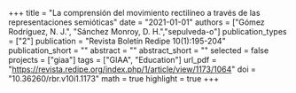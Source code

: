 +++
title = "La comprensión del movimiento rectilíneo a través de las representaciones semióticas"
date = "2021-01-01"
authors = ["Gómez Rodríguez, N. J.", "Sánchez Monroy, D. H.","sepulveda-o"]
publication_types = ["2"]
publication = "Revista Boletín Redipe 10(1):195-204"
publication_short = ""
abstract = ""
abstract_short = ""
selected = false
projects = ["giaa"]
tags = ["GIAA", "Education"]
url_pdf = "https://revista.redipe.org/index.php/1/article/view/1173/1064"
doi = "10.36260/rbr.v10i1.1173"
math = true
highlight = true
+++
